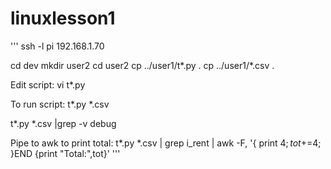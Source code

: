 # linuxlesson1


'''
ssh -l pi 192.168.1.70

cd dev
mkdir user2
cd user2
cp ../user1/t*.py .
cp ../user1/*.csv .

Edit script:
vi t*.py

To run script:
t*.py *.csv

t*.py *.csv |grep -v debug

Pipe to awk to print total:
t*.py *.csv | grep i_rent | awk -F, '{ print $4; tot+=$4; }END {print "Total:",tot}'
'''
